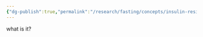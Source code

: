```yaml
---
{"dg-publish":true,"permalink":"/research/fasting/concepts/insulin-resistance/","created":"2025-07-15T17:26:04.105+03:00","updated":"2025-07-15T17:30:40.951+03:00"}
---
```



what is it?

